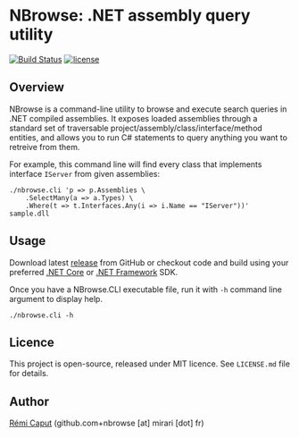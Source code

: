 NBrowse: .NET assembly query utility
====================================

[![Build Status](https://travis-ci.org/r3c/nbrowse.svg?branch=master)](https://travis-ci.org/r3c/nbrowse)
[![license](https://img.shields.io/badge/license-mit-blue.svg)](https://opensource.org/licenses/MIT)

Overview
--------

NBrowse is a command-line utility to browse and execute search queries in .NET
compiled assemblies. It exposes loaded assemblies through a standard set of
traversable project/assembly/class/interface/method entities, and allows you
to run C# statements to query anything you want to retreive from them.

For example, this command line will find every class that implements interface
`IServer` from given assemblies:

    ./nbrowse.cli 'p => p.Assemblies \
        .SelectMany(a => a.Types) \
        .Where(t => t.Interfaces.Any(i => i.Name == "IServer"))' sample.dll

Usage
-----

Download latest [release](https://github.com/r3c/nbrowse/releases) from GitHub
or checkout code and build using your preferred
[.NET Core](https://dotnet.microsoft.com/download) or
[.NET Framework](https://dotnet.microsoft.com/download/dotnet-framework-runtime/net472)
SDK.

Once you have a NBrowse.CLI executable file, run it with `-h` command line
argument to display help.

    ./nbrowse.cli -h

Licence
-------

This project is open-source, released under MIT licence. See `LICENSE.md` file
for details.

Author
------

[Rémi Caput](http://remi.caput.fr/) (github.com+nbrowse [at] mirari [dot] fr)
